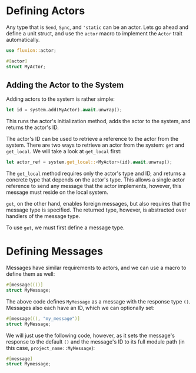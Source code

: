 # Defining Actors

Any type that is `Send`, `Sync`, and `'static` can be an actor. Lets go ahead and define a unit struct, and use the `actor` macro to implement the `Actor` trait automatically.

```rust
use fluxion::actor;

#[actor]
struct MyActor;
```

## Adding the Actor to the System

Adding actors to the system is rather simple:

```rust
let id = system.add(MyActor).await.unwrap();
```

This runs the actor's initialization method, adds the actor to the system, and returns the actor's ID.

The actor's ID can be used to retrieve a reference to the actor from the system. There are two ways to retrieve an actor from the system: `get` and `get_local`. We will take a look at `get_local` first:

```rust
let actor_ref = system.get_local::<MyActor>(id).await.unwrap();
```

The `get_local` method requires only the actor's type and ID, and returns a concrete type that depends on the actor's type. This allows a single actor reference to send any message that the actor implements, however, this message must reside on the local system.

`get`, on the other hand, enables foreign messages, but also requires that the message type is specified. The returned type, however, is abstracted over handlers of the message type.

To use `get`, we must first define a message type.

# Defining Messages

Messages have similar requirements to actors, and we can use a macro to define them as well:
```rust
#[message(())]
struct MyMessage;
```

The above code defines `MyMessage` as a message with the response type `()`.
Messages also each have an ID, which we can optionally set:
```rust
#[message((), "my_message")]
struct MyMessage;
```

We will just use the following code, however, as it sets the message's response to the default `()` and the message's ID to its full module path (in this case, `project_name::MyMessage`):
```rust
#[message]
struct Mymessage;
```